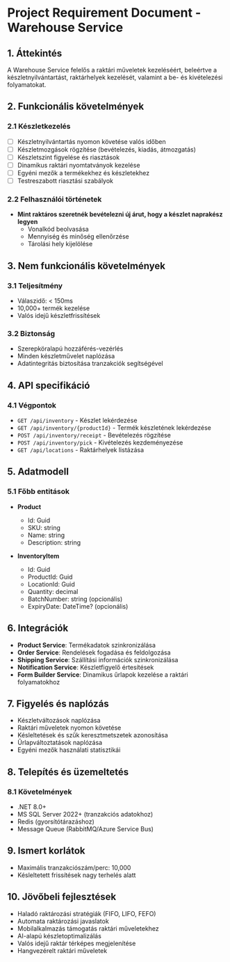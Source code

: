 # Project Requirement Document - Warehouse Service

## 1. Áttekintés
A Warehouse Service felelős a raktári műveletek kezeléséért, beleértve a készletnyilvántartást, raktárhelyek kezelését, valamint a be- és kivételezési folyamatokat.

## 2. Funkcionális követelmények

### 2.1 Készletkezelés
- [ ] Készletnyilvántartás nyomon követése valós időben
- [ ] Készletmozgások rögzítése (bevételezés, kiadás, átmozgatás)
- [ ] Készletszint figyelése és riasztások
- [ ] Dinamikus raktári nyomtatványok kezelése
- [ ] Egyéni mezők a termékekhez és készletekhez
- [ ] Testreszabott riasztási szabályok

### 2.2 Felhasználói történetek
- **Mint raktáros szeretnék bevételezni új árut, hogy a készlet naprakész legyen**
  - Vonalkód beolvasása
  - Mennyiség és minőség ellenőrzése
  - Tárolási hely kijelölése

## 3. Nem funkcionális követelmények

### 3.1 Teljesítmény
- Válaszidő: < 150ms
- 10,000+ termék kezelése
- Valós idejű készletfrissítések

### 3.2 Biztonság
- Szerepköralapú hozzáférés-vezérlés
- Minden készletművelet naplózása
- Adatintegritás biztosítása tranzakciók segítségével

## 4. API specifikáció

### 4.1 Végpontok
- `GET /api/inventory` - Készlet lekérdezése
- `GET /api/inventory/{productId}` - Termék készletének lekérdezése
- `POST /api/inventory/receipt` - Bevételezés rögzítése
- `POST /api/inventory/pick` - Kivételezés kezdeményezése
- `GET /api/locations` - Raktárhelyek listázása

## 5. Adatmodell

### 5.1 Főbb entitások
- **Product**
  - Id: Guid
  - SKU: string
  - Name: string
  - Description: string

- **InventoryItem**
  - Id: Guid
  - ProductId: Guid
  - LocationId: Guid
  - Quantity: decimal
  - BatchNumber: string (opcionális)
  - ExpiryDate: DateTime? (opcionális)

## 6. Integrációk
- **Product Service**: Termékadatok szinkronizálása
- **Order Service**: Rendelések fogadása és feldolgozása
- **Shipping Service**: Szállítási információk szinkronizálása
- **Notification Service**: Készletfigyelő értesítések
- **Form Builder Service**: Dinamikus űrlapok kezelése a raktári folyamatokhoz

## 7. Figyelés és naplózás
- Készletváltozások naplózása
- Raktári műveletek nyomon követése
- Késleltetések és szűk keresztmetszetek azonosítása
- Űrlapváltoztatások naplózása
- Egyéni mezők használati statisztikái

## 8. Telepítés és üzemeltetés
### 8.1 Követelmények
- .NET 8.0+
- MS SQL Server 2022+ (tranzakciós adatokhoz)
- Redis (gyorsítótárazáshoz)
- Message Queue (RabbitMQ/Azure Service Bus)

## 9. Ismert korlátok
- Maximális tranzakciószám/perc: 10,000
- Késleltetett frissítések nagy terhelés alatt

## 10. Jövőbeli fejlesztések
- Haladó raktározási stratégiák (FIFO, LIFO, FEFO)
- Automata raktározási javaslatok
- Mobilalkalmazás támogatás raktári műveletekhez
- AI-alapú készletoptimalizálás
- Valós idejű raktár térképes megjelenítése
- Hangvezérelt raktári műveletek
